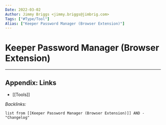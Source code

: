 ```yaml
---
Date: 2022-03-02
Author: Jimmy Briggs <jimmy.briggs@jimbrig.com>
Tags: ["#Type/Tool"]
Alias: ["Keeper Password Manager (Browser Extension)"]
---
```


# Keeper Password Manager (Browser Extension)

***

## Appendix: Links

- [[Tools]]

*Backlinks:*

```dataview
list from [[Keeper Password Manager (Browser Extension)]] AND -"Changelog"
```